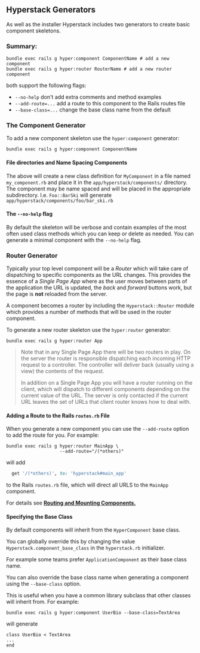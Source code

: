 ## Hyperstack Generators

As well as the installer Hyperstack includes two generators to create
basic component skeletons.

### Summary:

```
bundle exec rails g hyper:component ComponentName # add a new component
bundle exec rails g hyper:router RouterName # add a new router component
```

both support the following flags:

+ `--no-help` don't add extra comments and method examples
+ `--add-route=...` add a route to this component to the Rails routes file
+ `--base-class=...` change the base class name from the default

### The Component Generator

To add a new component skeleton use the `hyper:component` generator:

```
bundle exec rails g hyper:component ComponentName
```

#### File directories and Name Spacing Components

The above will create a new class definition for `MyComponent` in a file named `my_component.rb` and place it in
the `app/hyperstack/components/` directory.  The component may be name spaced and
will be placed in the appropriate subdirectory.  I.e. `Foo::BarSki` will generate
`app/hyperstack/components/foo/bar_ski.rb`

#### The `--no-help` flag

By default the skeleton will be verbose and contain examples of the most often used
class methods which you can keep or delete as needed.  You can generate a minimal
component with the  `--no-help` flag.

### Router Generator

Typically your top level component will be a *Router* which will take care of dispatching to specific components as the URL changes.  This provides the essence of a *Single Page App* where as the user moves between parts of
the application the URL is updated, the *back* and *forward* buttons work, but the page is **not** reloaded from the server.

A component becomes a router by including the `Hyperstack::Router` module
which provides a number of methods that will be used in the router
component.

To generate a new router skeleton use the `hyper:router` generator:

```
bundle exec rails g hyper:router App
```

> Note that in any Single Page App there will be two routers in play.
On the server the router is responsible dispatching each incoming HTTP request to a
controller.  The controller will deliver back (usually using a view) the contents of the request.
>
> In addition on a Single Page App you will have a router running on the client, which will dispatch to different components depending on the current value of the URL.  The server is only contacted if the current URL leaves the set of URLs that client router knows how to deal with.

#### Adding a Route to the Rails `routes.rb` File

When you generate a new component you can use the `--add-route` option to add the route for you.  For example:

```
bundle exec rails g hyper:router MainApp \
                    --add-route="/(*others)"
```
will add

```ruby
  get '/(*others)', to: 'hyperstack#main_app'
```
to the Rails `routes.rb` file, which will direct all URLS to the `MainApp` component.

For details see **[Routing and Mounting Components.](routing-and-mounting-components.md)**

#### Specifying the Base Class

By default components will inherit from the `HyperComponent` base class.

You can globally override this by changing the value `Hyperstack.component_base_class` in the `hyperstack.rb` initializer.

For example some teams prefer `ApplicationComponent` as their base class name.

You can also override the base class name when generating a component using the `--base-class` option.

This is useful when you have a common library subclass that other classes will inherit from.  For example:

```
bundle exec rails g hyper:component UserBio --base-class=TextArea
```
will generate
```
class UserBio < TextArea
...
end
```
